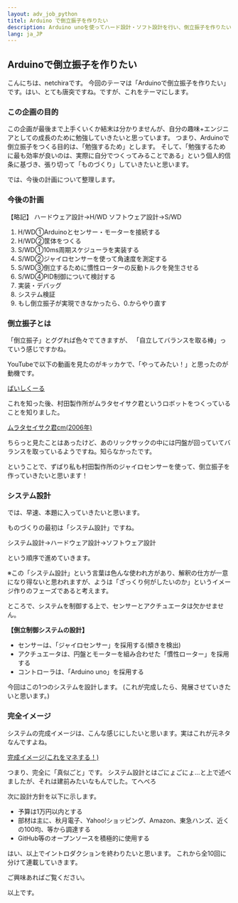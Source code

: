 ```yaml
---
layout: adv_job_python
titel: Arduino で倒立振子を作りたい
description: Arduino unoを使ってハード設計・ソフト設計を行い、倒立振子を作りたい
lang: ja_JP
---
```


## Arduinoで倒立振子を作りたい

こんにちは、netchiraです。
今回のテーマは「Arduinoで倒立振子を作りたい」です。はい、とても唐突ですね。ですが、これをテーマにします。

### この企画の目的
この企画が最後まで上手くいくか結末は分かりませんが、自分の趣味+エンジニアとしての成長のために勉強していきたいと思っています。
つまり、Arduinoで倒立振子をつくる目的は、「勉強するため」とします。
そして、「勉強するために最も効率が良いのは、実際に自分でつくってみることである」という個人的信条に基づき、張り切って「ものづくり」していきたいと思います。

では、今後の計画について整理します。

### 今後の計画
【略記】
ハードウェア設計→H/WD
ソフトウェア設計→S/WD

1. H/WD①Arduinoとセンサー・モーターを接続する
2. H/WD②筐体をつくる
3. S/WD①10ms周期スケジューラを実装する
4. S/WD②ジャイロセンサーを使って角速度を測定する
5. S/WD③倒立するために慣性ローターの反動トルクを発生させる
6. S/WD④PID制御について検討する
7. 実装・デバッグ
8. システム検証
9. もし倒立振子が実現できなかったら、0.からやり直す

### 倒立振子とは
「倒立振子」とググれば色々でてきますが、
「自立してバランスを取る棒」っていう感じですかね。

YouTubeで以下の動画を見たのがキッカケで、「やってみたい！」と思ったのが動機です。

[ばいしくーる](https://youtu.be/t44Zm44-5ls)

これを知った後、村田製作所がムラタセイサク君というロボットをつくっていることを知りました。

[ムラタセイサク君cm(2006年)](https://youtu.be/UJEdfThRGX0)

ちらっと見たことはあったけど、あのリックサックの中には円盤が回っていてバランスを取っているようですね。知らなかったです。

ということで、ずばり私も村田製作所のジャイロセンサーを使って、倒立振子を作っていきたいと思います！

### システム設計
では、早速、本題に入っていきたいと思います。

ものづくりの最初は「システム設計」ですね。

システム設計→ハードウェア設計→ソフトウェア設計

という順序で進めていきます。

※この「システム設計」という言葉は色んな使われ方があり、解釈の仕方が一意になり得ないと思われますが、ようは「ざっくり何がしたいのか」というイメージ作りのフェーズであると考えます。

ところで、システムを制御する上で、センサーとアクチュエータは欠かせません。

__【倒立制御システムの設計】__
- センサーは、「ジャイロセンサー」を採用する(傾きを検出)
- アクチュエータは、円盤とモーターを組み合わせた「慣性ローター」を採用する
- コントローラは、「Arduino uno」を採用する

今回はこの1つのシステムを設計します。
(これが完成したら、発展させていきたいと思います。)

### 完全イメージ
システムの完成イメージは、こんな感じにしたいと思います。実はこれが元ネタなんですよね。

[完成イメージ(これをマネする！)](https://youtu.be/hoZop2ziei0)

つまり、完全に「真似ごと」です。
システム設計とはごにょごにょ…と上で述べましたが、それは建前みたいなもんでした。てへぺろ

次に設計方針を以下に示します。

- 予算は1万円以内とする
- 部材は主に、秋月電子、Yahoo!ショッピング、Amazon、東急ハンズ、近くの100均、等から調達する
- GitHub等のオープンソースを積極的に使用する

はい、以上でイントロダクションを終わりたいと思います。
これから全10回に分けて連載していきます。

ご興味あればご覧ください。

以上です。